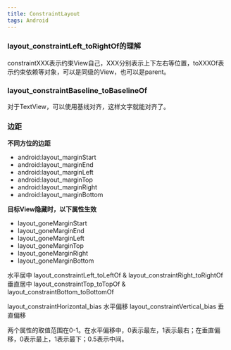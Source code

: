 ```yaml
---
title: ConstraintLayout
tags: Android
---
```





### layout_constraintLeft_toRightOf的理解


constraintXXX表示约束View自己，XXX分别表示上下左右等位置，toXXXOf表示约束依赖等对象，可以是同级的View，也可以是parent。


### layout_constraintBaseline_toBaselineOf

对于TextView，可以使用基线对齐，这样文字就能对齐了。


### 边距

**不同方位的边距**

- android:layout_marginStart
- android:layout_marginEnd
- android:layout_marginLeft
- android:layout_marginTop
- android:layout_marginRight
- android:layout_marginBottom

**目标View隐藏时，以下属性生效**
- layout_goneMarginStart
- layout_goneMarginEnd
- layout_goneMarginLeft
- layout_goneMarginTop
- layout_goneMarginRight
- layout_goneMarginBottom



水平居中 layout_constraintLeft_toLeftOf & layout_constraintRight_toRightOf
垂直居中 layout_constraintTop_toTopOf & layout_constraintBottom_toBottomOf



layout_constraintHorizontal_bias 水平偏移
layout_constraintVertical_bias 垂直偏移

两个属性的取值范围在0-1。在水平偏移中，0表示最左，1表示最右；在垂直偏移，0表示最上，1表示最下；0.5表示中间。
